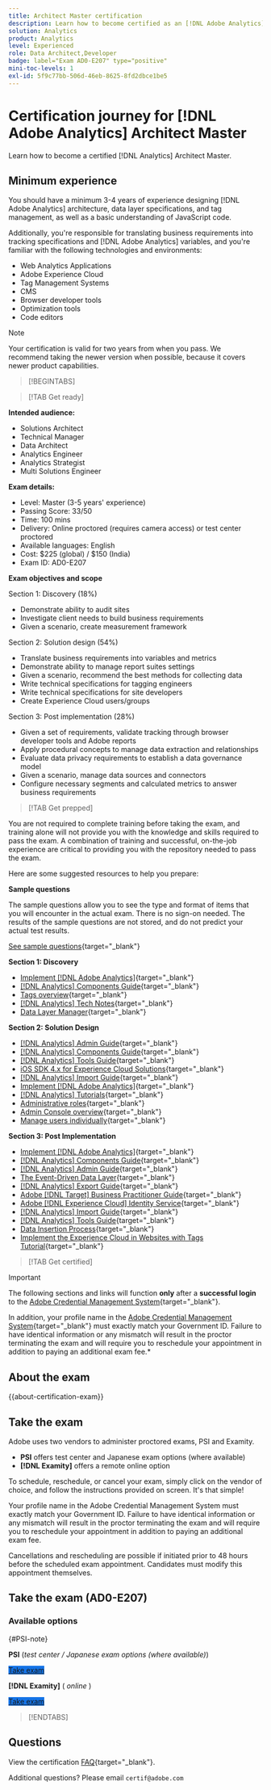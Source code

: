 ```yaml
---
title: Architect Master certification
description: Learn how to become certified as an [!DNL Adobe Analytics] Architect Master.
solution: Analytics
product: Analytics
level: Experienced
role: Data Architect,Developer
badge: label="Exam AD0-E207" type="positive"
mini-toc-levels: 1
exl-id: 5f9c77bb-506d-46eb-8625-8fd2dbce1be5
---
```

# Certification journey for [!DNL Adobe Analytics] Architect Master

Learn how to become a certified [!DNL Analytics] Architect Master.

## Minimum experience

You should have a minimum 3-4 years of experience designing [!DNL Adobe Analytics] architecture, data layer specifications, and tag management, as well as a basic understanding of JavaScript code. 

Additionally, you're responsible for translating business requirements into tracking specifications and [!DNL Adobe Analytics] variables, and you're familiar with the following technologies and environments:

* Web Analytics Applications
* Adobe Experience Cloud
* Tag Management Systems
* CMS
* Browser developer tools
* Optimization tools
* Code editors

>[!NOTE]
>
>Your certification is valid for two years from when you pass. We recommend taking the newer version when possible, because it covers newer product capabilities.

>[!BEGINTABS]

>[!TAB Get ready]

**Intended audience:**

* Solutions Architect
* Technical Manager
* Data Architect
* Analytics Engineer
* Analytics Strategist
* Multi Solutions Engineer

**Exam details:**

* Level: Master (3-5 years' experience)
* Passing Score: 33/50
* Time: 100 mins
* Delivery: Online proctored (requires camera access) or test center proctored
* Available languages: English
* Cost: $225 (global) / $150 (India)
* Exam ID: AD0-E207

**Exam objectives and scope**

Section 1: Discovery (18%)

* Demonstrate ability to audit sites
* Investigate client needs to build business requirements
* Given a scenario, create measurement framework

Section 2: Solution design (54%)

* Translate business requirements into variables and metrics
* Demonstrate ability to manage report suites settings
* Given a scenario, recommend the best methods for collecting data
* Write technical specifications for tagging engineers
* Write technical specifications for site developers
* Create Experience Cloud users/groups

Section 3: Post implementation (28%)

* Given a set of requirements, validate tracking through browser developer tools and Adobe reports
* Apply procedural concepts to manage data extraction and relationships
* Evaluate data privacy requirements to establish a data governance model
* Given a scenario, manage data sources and connectors
* Configure necessary segments and calculated metrics to answer business requirements

>[!TAB Get prepped]

You are not required to complete training before taking the exam, and training alone will not provide you with the knowledge and skills required to pass the exam. A combination of training and successful, on-the-job experience are critical to providing you with the repository needed to pass the exam.

Here are some suggested resources to help you prepare:

**Sample questions**

The sample questions allow you to see the type and format of items that you will encounter in the actual exam. There is no sign-on needed. The results of the sample questions are not stored, and do not predict your actual test results.

[See sample questions](https://scorpion.caveon.com/launchpad/ad0-e207-adobe-analytics-architect-master-copy-y9f8t1){target="_blank"}

**Section 1: Discovery**

* [Implement [!DNL Adobe Analytics]](https://experienceleague.adobe.com/docs/analytics/implementation/home.html){target="_blank"} 
* [[!DNL Analytics] Components Guide](https://experienceleague.adobe.com/docs/analytics/components/home.html){target="_blank"} 
* [Tags overview](https://experienceleague.adobe.com/docs/experience-platform/tags/home.html){target="_blank"} 
* [[!DNL Analytics] Tech Notes](https://experienceleague.adobe.com/docs/analytics/technotes/home.html){target="_blank"} 
* [Data Layer Manager](https://exchange.adobe.com/apps/ec/101462/data-layer-manager){target="_blank"} 

**Section 2: Solution Design**

* [[!DNL Analytics] Admin Guide](https://experienceleague.adobe.com/docs/analytics/admin/home.html){target="_blank"} 
* [[!DNL Analytics] Components Guide](https://experienceleague.adobe.com/docs/analytics/components/home.html){target="_blank"} 
* [[!DNL Analytics] Tools Guide](https://experienceleague.adobe.com/docs/analytics/analyze/home.html){target="_blank"} 
* [iOS SDK 4.x for Experience Cloud Solutions](https://experienceleague.adobe.com/docs/mobile-services/ios/overview.html){target="_blank"} 
* [[!DNL Analytics] Import Guide](https://experienceleague.adobe.com/docs/analytics/import/home.html){target="_blank"} 
* [Implement [!DNL Adobe Analytics]](https://experienceleague.adobe.com/docs/analytics/implementation/home.html){target="_blank"} 
* [[!DNL Analytics] Tutorials](https://experienceleague.adobe.com/docs/analytics-learn/tutorials/overview.html){target="_blank"} 
* [Administrative roles](https://helpx.adobe.com/in/enterprise/using/admin-roles.html){target="_blank"} 
* [Admin Console overview](https://helpx.adobe.com/in/enterprise/using/admin-console.html#Settings){target="_blank"} 
* [Manage users individually](https://helpx.adobe.com/in/enterprise/using/manage-users-individually.html){target="_blank"} 

**Section 3: Post Implementation**

* [Implement [!DNL Adobe Analytics]](https://experienceleague.adobe.com/docs/analytics/implementation/home.html){target="_blank"}
* [[!DNL Analytics] Components Guide](https://experienceleague.adobe.com/docs/analytics/components/home.html){target="_blank"}
* [[!DNL Analytics] Admin Guide](https://experienceleague.adobe.com/docs/analytics/admin/home.html){target="_blank"}
* [The Event-Driven Data Layer](https://jimalytics.com/tag-management/the-event-driven-data-layer/){target="_blank"}
* [[!DNL Analytics] Export Guide](https://experienceleague.adobe.com/docs/analytics/export/home.html){target="_blank"}
* [Adobe [!DNL Target] Business Practitioner Guide](https://experienceleague.adobe.com/docs/target/using/target-home.html){target="_blank"}
* [Adobe [!DNL Experience Cloud] Identity Service](https://experienceleague.adobe.com/docs/id-service/using/home.html){target="_blank"}
* [[!DNL Analytics] Import Guide](https://experienceleague.adobe.com/docs/analytics/import/home.html){target="_blank"}
* [[!DNL Analytics] Tools Guide](https://experienceleague.adobe.com/docs/analytics/analyze/home.html){target="_blank"}
* [Data Insertion Process](https://github.com/AdobeDocs/analytics-1.4-apis/blob/master/docs/data-insertion-api/overview/c_data_insertion_process.md){target="_blank"}
* [Implement the Experience Cloud in Websites with Tags Tutorial](https://experienceleague.adobe.com/docs/platform-learn/implement-in-websites/overview.html){target="_blank"}

>[!TAB Get certified]

>[!IMPORTANT]
>
>The following sections and links will function **only**  after a **successful login** to the [Adobe Credential Management System](https://www.certmetrics.com/adobe){target="_blank"}. 
>
>In addition, your profile name in the [Adobe Credential Management System](https://www.certmetrics.com/adobe){target="_blank"} must exactly match your Government ID. Failure to have identical information or any mismatch will result in the proctor terminating the exam and will require you to reschedule your appointment in addition to paying an additional exam fee.*


## About the exam

{{about-certification-exam}}

## Take the exam

Adobe uses two vendors to administer proctored exams, PSI and Examity. 

* **PSI** offers test center and Japanese exam options (where available) 
* **[!DNL Examity]** offers a remote online option

To schedule, reschedule, or cancel your exam, simply click on the vendor of choice, and follow the instructions provided on screen. It's that simple! 

Your profile name in the Adobe Credential Management System must exactly match your Government ID. Failure to have identical information or any mismatch will result in the proctor terminating the exam and will require you to reschedule your appointment in addition to paying an additional exam fee.

Cancellations and rescheduling are possible if initiated prior to 48 hours before the scheduled exam appointment. Candidates must modify this appointment themselves.

## Take the exam (AD0-E207)

### Available options

{#PSI-note}

**PSI** (*test center / Japanese exam options (where available)*)

<a href="https://www.certmetrics.com/adobe/candidate/psi_sso_adobe.aspx?redir=yes&ec=AD0-E207" target="_blank" class="spectrum-Button spectrum-Button--fill spectrum-Button--accent spectrum-Button--sizeM is-margin-bottom-big-big at-element-click-tracking" style="background-color:#1473E6">
                    
 <span class="spectrum-Button-label has-no-wrap">
   Take exam
</span>
</a>

**[!DNL Examity]** ( *online* )

<a href="https://www.certmetrics.com/adobe/candidate/examity_sso.aspx?eid=AD0-E207" target="_blank" class="spectrum-Button spectrum-Button--fill spectrum-Button--accent spectrum-Button--sizeM is-margin-bottom-big-big at-element-click-tracking" style="background-color:#1473E6">
                    
 <span class="spectrum-Button-label has-no-wrap">
   Take exam
</span>
</a>

>[!ENDTABS]

## Questions

View the certification [FAQ](https://experienceleague.adobe.com/docs/certification/certification/faq.html){target="_blank"}.

Additional questions? Please email `certif@adobe.com`
